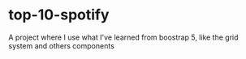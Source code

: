 # top-10-spotify
A project where I use what I've learned from boostrap 5, like the grid system and others components 
